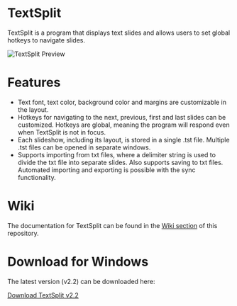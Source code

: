 # TextSplit
TextSplit is a program that displays text slides and allows users to set global hotkeys to navigate slides. 

![TextSplit Preview](https://raw.github.com/mwaltman/TextSplit/master/Misc/Wiki/TextSplitPreview2.png)

# Features
- Text font, text color, background color and margins are customizable in the layout.
- Hotkeys for navigating to the next, previous, first and last slides can be customized. Hotkeys are global, meaning the program will respond even when TextSplit is not in focus.
- Each slideshow, including its layout, is stored in a single .tst file. Multiple .tst files can be opened in separate windows.
- Supports importing from txt files, where a delimiter string is used to divide the txt file into separate slides. Also supports saving to txt files. Automated importing and exporting is possible with the sync functionality.

# Wiki
The documentation for TextSplit can be found in the [Wiki section](https://github.com/mwaltman/TextSplit/wiki) of this repository.

# Download for Windows
The latest version (v2.2) can be downloaded here:

[Download TextSplit v2.2](https://raw.github.com/mwaltman/TextSplit/master/TextSplit.Latest.Version.zip)
